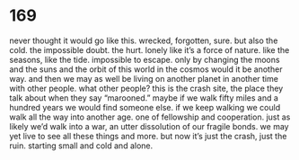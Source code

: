 # 169

never thought it would go like this. wrecked, forgotten, sure. but also the cold. the impossible doubt. the hurt. lonely like it’s a force of nature. like the seasons, like the tide. impossible to escape. only by changing the moons and the suns and the orbit of this world in the cosmos would it be another way. and then we may as well be living on another planet in another time with other people. what other people? this is the crash site, the place they talk about when they say “marooned.” maybe if we walk fifty miles and a hundred years we would find someone else. if we keep walking we could walk all the way into another age. one of fellowship and cooperation. just as likely we’d walk into a war, an utter dissolution of our fragile bonds. we may yet live to see all these things and more. but now it’s just the crash, just the ruin. starting small and cold and alone.